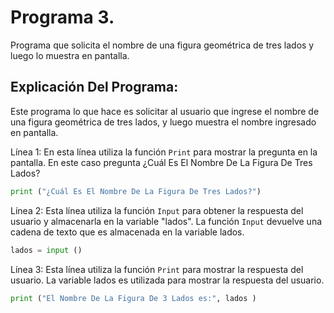 # Programa 3.
Programa que solicita el nombre de una figura geométrica de tres lados y luego lo muestra en pantalla.

## Explicación Del Programa: 
Este programa lo que hace es solicitar al usuario que ingrese el nombre de una figura geométrica de tres lados, y luego muestra el nombre ingresado en pantalla.

Línea 1: En esta línea utiliza la función `Print` para mostrar la pregunta en la pantalla. En este caso pregunta ¿Cuál Es El Nombre De La Figura De Tres Lados?

```python
print ("¿Cuál Es El Nombre De La Figura De Tres Lados?")
```

Línea 2: Esta línea utiliza la función `Input` para obtener la respuesta del usuario y almacenarla en la variable "lados". La función `Input` devuelve una cadena de 
texto que es almacenada en la variable lados.

```python
lados = input ()
```

Línea 3: Esta línea utiliza la función `Print` para mostrar la respuesta del usuario. La variable lados es utilizada para mostrar la respuesta del usuario.

```python
print ("El Nombre De La Figura De 3 Lados es:", lados )
```


